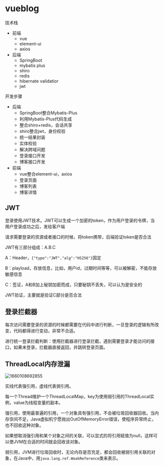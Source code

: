 # vueblog

技术栈

- 前端
  - vue
  - element-ui
  - axios
- 后端
  - SpringBoot
  - mybatis plus
  - shiro
  - redis
  - hibernate validatior
  - jwt

开发步骤

- 后端
  - SpringBoot整合Mybatis-Plus
  - 利用Mybatis-Plus代码生成
  - 整合shiro+redis，会话共享
  - shiro整合jwt，身份校验
  - 统一结果封装
  - 实体校验
  - 解决跨域问题
  - 登录接口开发
  - 博客接口开发
- 前端
  - vue整合element-ui，axios
  - 登录页面
  - 博客列表
  - 博客详情

## JWT

登录使用JWT技术。JWT可以生成一个加密的token，作为用户登录的令牌，当用户登录成功之后，发给客户端

请求需要登录的资源或者接口的时候，将token携带，后端验证token是否合法

JWT有三部分组成：A.B.C

A：Header，`{"type":"JWT","alg":"HS256"}`固定

B：playload，存放信息，比如，用户id，过期时间等等，可以被解密，不能存放敏感信息

C：签证，A和B加上秘钥加密而成，只要秘钥不丢失，可以认为是安全的

JWT验证，主要就是验证C部分是否合法

## 登录拦截器

每次访问需要登录的资源的时候都需要在代码中进行判断，一旦登录的逻辑有所改变，代码都得进行变动，非常不合适。

进行统一登录拦截判断：使用拦截器进行登录拦截，遇到需要登录才能访问的接口，如果未登录，拦截器直接返回，并跳转登录页面。

## ThreadLocal内存泄漏

![1660108692855](C:\Users\35141\AppData\Roaming\Typora\typora-user-images\1660108692855.png)

实线代表强引用，虚线代表弱引用。

每一个Thread维护一个ThreadLocalMap，key为使用弱引用的ThreadLocal实例，value为线程变量的副本。

强引用，使用最普遍的引用，一个对象具有强引用，不会被垃圾回收器回收。当内存空间不足，Java虚拟机宁愿抛出OutOfMemoryError错误，使程序异常终止，也不回收这种对象。

如果想取消强引用和某个对象之间的关联，可以显式的将引用赋值为null，这样可以使JVM在合适的时间就会回收该对象。

弱引用，JVM进行垃圾回收时，无论内存是否充足，都会回收被弱引用关联的对象，在Java中，用`java.lang.ref.WeakReference`类来表示。

